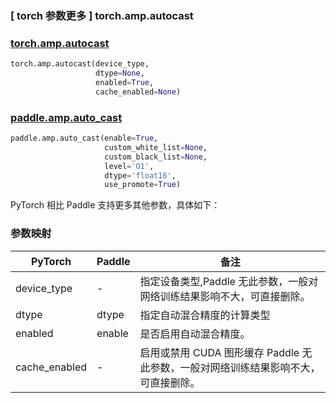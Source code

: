 ### [ torch 参数更多 ] torch.amp.autocast

### [torch.amp.autocast](https://pytorch.org/docs/stable/amp.html#torch.cuda.amp.autocast)

```python
torch.amp.autocast(device_type,
                   dtype=None,
                   enabled=True,
                   cache_enabled=None)
```

### [paddle.amp.auto_cast](https://www.paddlepaddle.org.cn/documentation/docs/zh/develop/api/paddle/amp/auto_cast_cn.html#auto-cast)

```python
paddle.amp.auto_cast(enable=True,
                     custom_white_list=None,
                     custom_black_list=None,
                     level='O1',
                     dtype='float16',
                     use_promote=True)
```

PyTorch 相比 Paddle 支持更多其他参数，具体如下：

### 参数映射

| PyTorch       | Paddle | 备注                                                         |
| ------------- | ------ | ------------------------------------------------------------ |
| device_type         | -      | 指定设备类型,Paddle 无此参数，一般对网络训练结果影响不大，可直接删除。                         |
| dtype           | dtype      | 指定自动混合精度的计算类型         |
| enabled         | enable  | 是否启用自动混合精度。 |
| cache_enabled        | -      | 启用或禁用 CUDA 图形缓存 Paddle 无此参数，一般对网络训练结果影响不大，可直接删除。 |
